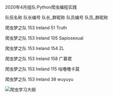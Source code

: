 

2020年4月组队:Python爬虫编程实践

队伍名称   队长编号    队长_群昵称  队员编号   队员_群昵称

爬虫梦之队   153        Ireland      51       Truth

爬虫梦之队   153        Ireland      105      Sapiosexual

爬虫梦之队   153        Ireland      154      ZL

爬虫梦之队   153        Ireland      158      广慕君

爬虫梦之队   153        Ireland      115      咕噜噜卡莫

爬虫梦之队   153        Ireland      38       wuyuyu

![爬虫学习大纲](https://images.cnblogs.com/cnblogs_com/Ireland/1650332/o_200420030408course.png)